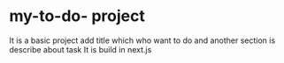 # my-to-do- project
It is a basic project add title which who want to do and another section is describe about task 
It is build in next.js
